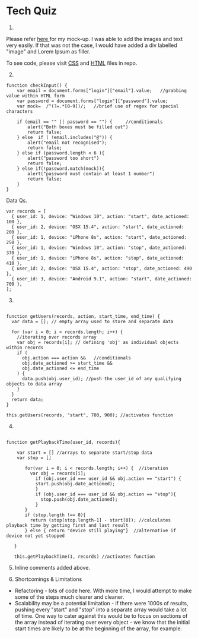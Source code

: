 # Tech Quiz 


1. 

Please refer <a href="http://lizzie-mockup-tech.s3-website.us-east-2.amazonaws.com">here </a> for my mock-up. I was able to add the images and text very easily. If that was not the case, I would have added a div labelled "image" and Lorem Ipsum as filler. 

To see code, please visit [CSS](https://github.com/LTurns/responsive_design/blob/master/css/stylesheet.css) and [HTML](https://github.com/LTurns/responsive_design/blob/master/index.html) files in repo.

2. 
````
function checkInput() {
    var email = document.forms["login"]["email"].value;   //grabbing value within HTML form
    var password = document.forms["login"]["password"].value;
    var mock=  /^(?=.*[0-9])/;   //brief use of regex for special characters 

    if (email == "" || password == "") {     //conditionals 
        alert("Both boxes must be filled out") 
        return false;
    } else  if ( !email.includes("@")) {
        alert("email not recognised");
        return false;
    } else if (password.length < 6 ){
        alert("password too short")
        return false;
    } else if(!password.match(mock)){
        alert("password must contain at least 1 number")
        return false;
    } 
}  

````

Data Qs.

````
var records = [
  { user_id: 1, device: "Windows 10", action: "start", date_actioned: 100 },
  { user_id: 2, device: "OSX 15.4", action: "start", date_actioned: 200 },
  { user_id: 1, device: "iPhone 8s", action: "start", date_actioned: 250 },
  { user_id: 1, device: "Windows 10", action: "stop", date_actioned: 370 },
  { user_id: 1, device: "iPhone 8s", action: "stop", date_actioned: 410 },
  { user_id: 2, device: "OSX 15.4", action: "stop", date_actioned: 490 },
  { user_id: 3, device: "Android 9.1", action: "start", date_actioned: 700 },
];

````


3. 

````

function getUsers(records, action, start_time, end_time) {
  var data = []; // empty array used to store and separate data

  for (var i = 0; i < records.length; i++) {
    //iterating over records array
    var obj = records[i]; // defining 'obj' as individual objects within records
    if (
      obj.action === action &&   //conditionals
      obj.date_actioned >= start_time &&
      obj.date_actioned <= end_time
    ) {
      data.push(obj.user_id); //push the user_id of any qualifying objects to data array
    }
  }
  return data;
}

this.getUsers(records, "start", 700, 900); //activates function

````

4. 

````

function getPlaybackTime(user_id, records){

    var start = [] //arrays to separate start/stop data
    var stop = []
   
       for(var i = 0; i < records.length; i++) {  //iteration
         var obj = records[i];
           if (obj.user_id === user_id && obj.action == "start") {
           start.push(obj.date_actioned);
           }
           if (obj.user_id === user_id && obj.action == "stop"){
             stop.push(obj.date_actioned);
           }
       } 
       if (stop.length !== 0){
         return (stop[stop.length-1] - start[0]); //calculates playback time by getting first and last result
       } else { return "device still playing"}  //alternative if device not yet stopped
        
   }
   
   this.getPlaybackTime(1, records) //activates function

   ````

5. Inline comments added above. 

6. Shortcomings & Limitations

* Refactoring - lots of code here. With more time, I would attempt to make some of the steps much clearer and cleaner. 
* Scalability may be a potential limitation - if there were 1000s of results, pushing every "start" and "stop" into a
separate array would take a lot of time. One way to cater against this would be to focus on sections of the array instead of iterating over every object - we know that the initial start times are likely to be at the beginning of the array, for example. 





